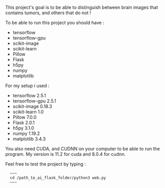 This project's goal is to be able to distinguish between brain images that contains tumors, and others that do not !

To be able to run this project you should have :
 - tensorflow
 - tensorflow-gpu
 - scikit-image
 - scikit-learn
 - Pillow
 - Flask
 - h5py
 - numpy
 - matplotlib
 
For my setup i used :
 - tensorflow 2.5.1
 - tensorflow-gpu 2.5.1
 - scikit-image 0.18.3
 - scikit-learn 1.0
 - Pillow 7.0.0
 - Flask 2.0.1
 - h5py 3.1.0
 - numpy 1.19.2
 - matplotlib 3.4.3
 
 You also need CUDA, and CUDNN on your computer to be able to run the program. My version is 11.2 for cuda and 8.0.4 for cudnn.
 
 Feel free to test the project by typing :
 
      ~~~
      cd /path_to_ai_flask_folder/python3 web.py
      ~~~
